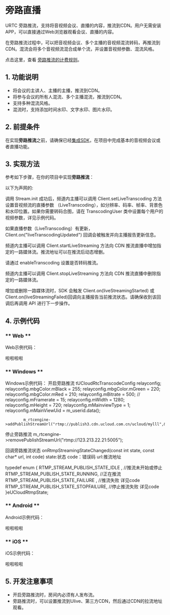 # 旁路直播

URTC 旁路推流，支持将音视频会议、直播的内容，推流到CDN。用户无需安装APP，可以直接通过Web浏览器观看会议、直播的内容。

在旁路推流过程中，可以把音视频会议、多个主播的音视频混流转码，再推流到CDN。混流会将多个音视频流混合成单个流，并设置音视频参数、混流风格。

点击这里，查看 [旁路推流的计费规则](/video/urtc/price)。

## 1. 功能说明

 - 将会议的主讲人、主播的主播，推流到CDN。 
 - 将参与会议的所有人混流、多个主播混流，推流到CDN。 
 - 支持多种混流风格。 
 - 混流时，支持添加时间水印、文字水印、图片水印。
 
## 2. 前提条件

在实现**旁路推流**之前，请确保已经[集成SDK](/video/urtc/sdk/VideoStart)，在项目中完成基本的音视频会议或者直播功能。

## 3. 实现方法

参考如下步骤，在你的项目中实现**旁路推流**：

以下为声网的:

调用 Stream.init 成功后，频道内主播可以调用 Client.setLiveTranscoding 方法设置音视频流的直播参数 （LiveTranscoding），如分辨率、码率、帧率、背景色和水印位置。如果你需要转码合图，请在 TranscodingUser 类中设置每个用户的视频参数，详见示例代码。

如果直播参数（LiveTranscoding）有更新，Client.on("liveTranscodingUpdated") 回调会被触发并向主播报告更新信息。

频道内主播可以调用 Client.startLiveStreaming 方法向 CDN 推流直播中增加指定的一路媒体流。推流地址可以在推流后动态增删。

请通过 enableTranscoding 设置是否转码推流。

频道内主播可以调用 Client.stopLiveStreaming 方法向 CDN 推流直播中删除指定的一路媒体流。

增加或删除一路媒体流时，SDK 会触发 Client.on(liveStreamingStarted) 或 Client.on(liveStreamingFailed)回调向主播报告当前推流状态。请确保收到该回调后再调用 API 进行下一步操作。


## 4. 示例代码

<!-- tabs:start -->

### ** Web **

Web示例代码：

啦啦啦啦


### ** Windows **

Windows示例代码：
开启旁路推流
   tUCloudRtcTranscodeConfig relayconfig;
			relayconfig.mbgColor.mBlack = 255;
			relayconfig.mbgColor.mGreen = 220; 
			relayconfig.mbgColor.mRed = 210;
			relayconfig.mBitrate = 500; //
			relayconfig.mFramerate = 15;
			relayconfig.mWidth = 1280;
			relayconfig.mHeight = 720;
			relayconfig.mMainviewType = 1;
			relayconfig.mMainViewUid = m_userid.data();

			m_rtcengine->addPublishStreamUrl("rtmp://publish3.cdn.ucloud.com.cn/ucloud/mylll",&relayconfig);
停止旁路推流
   m_rtcengine->removePublishStreamUrl("rtmp://123.213.22.21:5005");

回调旁路推流状态
 onRtmpStreamingStateChanged(const int state, const char* url, int code)
 state:状态
 code：错误码
 url:推流地址
 
 typedef enum {
	RTMP_STREAM_PUBLISH_STATE_IDLE , //推流未开始或停止  
	RTMP_STREAM_PUBLISH_STATE_RUNNING,  //正在推流
	RTMP_STREAM_PUBLISH_STATE_FAILURE , //推流失败 详见code
	RTMP_STREAM_PUBLISH_STATE_STOPFAILURE, //停止推流失败 详见code
}eUCloudRtmpState;
 
 


### ** Android **

Android示例代码：

啦啦啦啦



### ** iOS **

iOS示例代码：

啦啦啦啦

<!-- tabs:end -->

## 5. 开发注意事项

 - 开启旁路推流时，房间内必须有人发布流。
 - 旁路推流时，可以设置推流到Ulive、第三方CDN，然后通过CDN的拉流地址观看。
 
